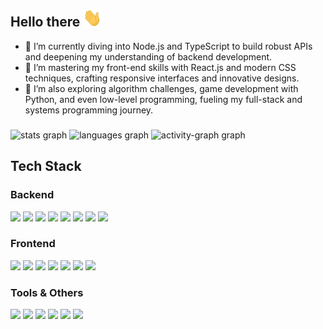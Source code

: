 ## Hello there <img src="https://raw.githubusercontent.com/ABSphreak/ABSphreak/master/gifs/Hi.gif" width="30px" /> 

- 🔭 I’m currently diving into Node.js and TypeScript to build robust APIs and deepening my understanding of backend development.
- 🌱 I’m mastering my front-end skills with React.js and modern CSS techniques, crafting responsive interfaces and innovative designs.
- 🚀 I’m also exploring algorithm challenges, game development with Python, and even low-level programming, fueling my full-stack and systems programming journey.

###

<div align="left">
  <img src="https://github-readme-stats.vercel.app/api?username=mthszr&hide_title=false&hide_rank=false&show_icons=true&include_all_commits=true&count_private=true&disable_animations=false&theme=radical&locale=en&hide_border=false&order=1&card_width=500" height="150" alt="stats graph"  />
  <img src="https://github-readme-stats.vercel.app/api/top-langs?username=mthszr&locale=en&hide_title=false&layout=compact&card_width=500&langs_count=6&theme=radical&hide_border=false&order=2&size_weight=0.5&count_weight=0.5" height="150" alt="languages graph"  />
  <img src="https://github-readme-activity-graph.vercel.app/graph?username=mthszr&radius=16&theme=redical&area=true&order=5&hide_border=false" height="300" alt="activity-graph graph"  />
</div>

###

## Tech Stack

### Backend
![](https://img.shields.io/badge/JavaScript-F7DF1E.svg?style=for-the-badge&logo=JavaScript&logoColor=black)
![](https://img.shields.io/badge/TypeScript-3178C6.svg?style=for-the-badge&logo=TypeScript&logoColor=white)
![](https://img.shields.io/badge/Node.js-5FA04E.svg?style=for-the-badge&logo=nodedotjs&logoColor=white)
![](https://img.shields.io/badge/NestJS-E0234E.svg?style=for-the-badge&logo=NestJS&logoColor=white)
![](https://img.shields.io/badge/PostgreSQL-4169E1.svg?style=for-the-badge&logo=PostgreSQL&logoColor=white)
![](https://img.shields.io/badge/Vite-646CFF.svg?style=for-the-badge&logo=Vite&logoColor=white)
![](https://img.shields.io/badge/Vitest-6E9F18.svg?style=for-the-badge&logo=Vitest&logoColor=white)
![](https://img.shields.io/badge/Zod-3E67B1.svg?style=for-the-badge&logo=Zod&logoColor=white)


### Frontend
![](https://img.shields.io/badge/HTML5-E34F26.svg?style=for-the-badge&logo=HTML5&logoColor=white)
![](https://img.shields.io/badge/CSS3-1572B6.svg?style=for-the-badge&logo=CSS3&logoColor=white)
![](https://img.shields.io/badge/CSS%20Modules-000000.svg?style=for-the-badge&logo=CSS-Modules&logoColor=white)
![](https://img.shields.io/badge/styledcomponents-DB7093.svg?style=for-the-badge&logo=styled-components&logoColor=white)
![](https://img.shields.io/badge/Tailwind%20CSS-06B6D4.svg?style=for-the-badge&logo=Tailwind-CSS&logoColor=white)
![](https://img.shields.io/badge/React-61DAFB.svg?style=for-the-badge&logo=React&logoColor=black)
![](https://img.shields.io/badge/Next.js-000000.svg?style=for-the-badge&logo=nextdotjs&logoColor=white)

### Tools & Others

![](https://img.shields.io/badge/Docker-2496ED.svg?style=for-the-badge&logo=Docker&logoColor=white)
![](https://img.shields.io/badge/Git-F05032.svg?style=for-the-badge&logo=Git&logoColor=white)
![](https://img.shields.io/badge/GitHub%20Actions-2088FF.svg?style=for-the-badge&logo=GitHub-Actions&logoColor=white)
![](https://img.shields.io/badge/C-A8B9CC.svg?style=for-the-badge&logo=C&logoColor=black)
![](https://img.shields.io/badge/C++-00599C.svg?style=for-the-badge&logo=C++&logoColor=white)
![](https://img.shields.io/badge/Python-3776AB.svg?style=for-the-badge&logo=Python&logoColor=white)

